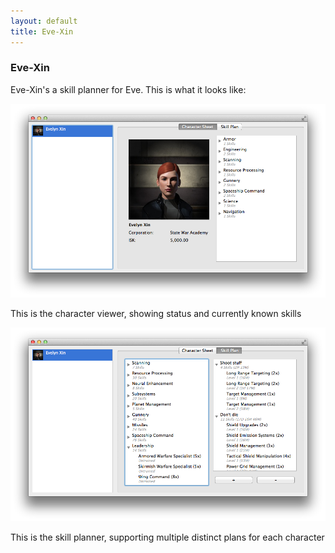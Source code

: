 ```yaml
---
layout: default
title: Eve-Xin
---
```

<h3>
<a name="eve-xin" class="anchor" href="#eve-xin"><span class="octicon octicon-link"></span></a>Eve-Xin</h3>

<p>Eve-Xin's a skill planner for Eve. This is what it looks like:</p>
<img src="images/character_sheet.png"/>
<p>This is the character viewer, showing status and currently known skills</p>
<img src="images/skill-plan.png"/>
<p>This is the skill planner, supporting multiple distinct plans for each character</p>
